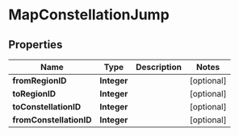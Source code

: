 
# MapConstellationJump

## Properties
Name | Type | Description | Notes
------------ | ------------- | ------------- | -------------
**fromRegionID** | **Integer** |  |  [optional]
**toRegionID** | **Integer** |  |  [optional]
**toConstellationID** | **Integer** |  |  [optional]
**fromConstellationID** | **Integer** |  |  [optional]



